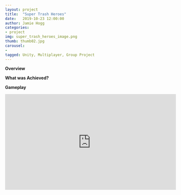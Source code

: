 ```yaml
---
layout: project
title:  "Super Trash Heroes"
date:   2019-10-23 12:00:00
author: Jamie Hogg
categories:
- project
img: super_trash_heroes_image.png
thumb: thumb02.jpg
carousel:
- 
tagged: Unity, Multiplayer, Group Project
---
```

<B>Overview</B><BR>

<B>What was Achieved?</B><BR>

<B>Gameplay</B><BR>
<iframe width="560" height="315" src="https://www.youtube.com/embed/RCZa1kyLuBM" frameborder="0" allow="accelerometer; autoplay; encrypted-media; gyroscope; picture-in-picture" allowfullscreen></iframe>
